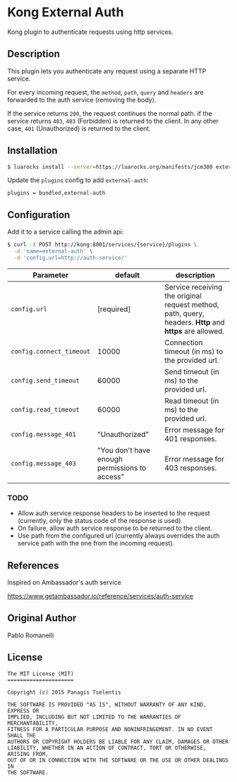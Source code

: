 # Kong External Auth

Kong plugin to authenticate requests using http services.

## Description

This plugin lets you authenticate any request using a separate HTTP service.

For every incoming request, the `method`, `path`, `query` and `headers` are forwarded to the auth service (removing the body).

If the service returns `200`, the request continues the normal path.
if the service returns `403`, `403` (Forbidden) is returned to the client.
In any other case, `401` (Unauthorized) is returned to the client.

## Installation

```bash
$ luarocks install --server=https://luarocks.org/manifests/jcm300 external-auth
```

Update the `plugins` config to add `external-auth`:

```
plugins = bundled,external-auth
```

## Configuration

Add it to a service calling the admin api:

```bash
$ curl -X POST http://kong:8001/services/{service}/plugins \
  -d 'name=external-auth' \
  -d 'config.url=http://auth-service/'
```

| Parameter | default | description |
| ---       | ---     | ---         |
| `config.url` | [required] | Service receiving the original request method, path, query, headers. **Http** and **https** are allowed. |
| `config.connect_timeout` | 10000 | Connection timeout (in ms) to the provided url. |
| `config.send_timeout` | 60000 | Send timeout (in ms) to the provided url. |
| `config.read_timeout` | 60000 | Read timeout (in ms) to the provided url. |
| `config.message_401` | "Unauthorized" | Error message for 401 responses. |
| `config.message_403` | "You don't have enough permissions to access" | Error message for 403 responses. |


### TODO
- Allow auth service response headers to be inserted to the request (currently, only the status code of the response is used).
- On failure, allow auth service response to be returned to the client.
- Use path from the configured url (currently always overrides the auth service path with the one from the incoming request).

## References
Inspired on Ambassador's auth service

https://www.getambassador.io/reference/services/auth-service

## Original Author
Pablo Romanelli

## License
```
The MIT License (MIT)
=====================

Copyright (c) 2015 Panagis Tselentis

THE SOFTWARE IS PROVIDED "AS IS", WITHOUT WARRANTY OF ANY KIND, EXPRESS OR
IMPLIED, INCLUDING BUT NOT LIMITED TO THE WARRANTIES OF MERCHANTABILITY,
FITNESS FOR A PARTICULAR PURPOSE AND NONINFRINGEMENT. IN NO EVENT SHALL THE
AUTHORS OR COPYRIGHT HOLDERS BE LIABLE FOR ANY CLAIM, DAMAGES OR OTHER
LIABILITY, WHETHER IN AN ACTION OF CONTRACT, TORT OR OTHERWISE, ARISING FROM,
OUT OF OR IN CONNECTION WITH THE SOFTWARE OR THE USE OR OTHER DEALINGS IN
THE SOFTWARE.
```
